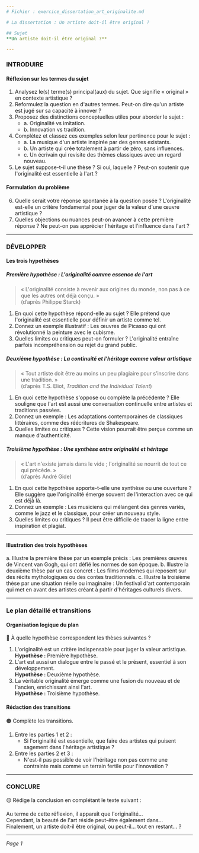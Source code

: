 ```yaml
---
# Fichier : exercice_dissertation_art_originalite.md

# La dissertation : Un artiste doit-il être original ?

## Sujet
**Un artiste doit-il être original ?**

---
```


### INTRODUIRE

#### Réflexion sur les termes du sujet

1. Analysez le(s) terme(s) principal(aux) du sujet. Que signifie « original » en contexte artistique ?
2. Reformulez la question en d'autres termes. Peut-on dire qu'un artiste est jugé sur sa capacité à innover ?
3. Proposez des distinctions conceptuelles utiles pour aborder le sujet :
   - a. Originalité vs imitation.
   - b. Innovation vs tradition.
4. Complétez et classez ces exemples selon leur pertinence pour le sujet :
   - a. La musique d'un artiste inspirée par des genres existants.
   - b. Un artiste qui crée totalement à partir de zéro, sans influences.
   - c. Un écrivain qui revisite des thèmes classiques avec un regard nouveau.
5. Le sujet suppose-t-il une thèse ? Si oui, laquelle ? Peut-on soutenir que l'originalité est essentielle à l'art ?

#### Formulation du problème

6. Quelle serait votre réponse spontanée à la question posée ? L'originalité est-elle un critère fondamental pour juger de la valeur d'une œuvre artistique ?
7. Quelles objections ou nuances peut-on avancer à cette première réponse ? Ne peut-on pas apprécier l'héritage et l'influence dans l'art ?

---

### DÉVELOPPER

#### Les trois hypothèses

##### Première hypothèse : L'originalité comme essence de l'art

> « L'originalité consiste à revenir aux origines du monde, non pas à ce que les autres ont déjà conçu. »  
> (d’après Philippe Starck)

1. En quoi cette hypothèse répond-elle au sujet ? Elle prétend que l'originalité est essentielle pour définir un artiste comme tel.
2. Donnez un exemple illustratif : Les œuvres de Picasso qui ont révolutionné la peinture avec le cubisme.
3. Quelles limites ou critiques peut-on formuler ? L'originalité entraîne parfois incompréhension ou rejet du grand public.

##### Deuxième hypothèse : La continuité et l'héritage comme valeur artistique

> « Tout artiste doit être au moins un peu plagiaire pour s’inscrire dans une tradition. »  
> (d’après T.S. Eliot, *Tradition and the Individual Talent*)

1. En quoi cette hypothèse s'oppose ou complète la précédente ? Elle souligne que l'art est aussi une conversation continuelle entre artistes et traditions passées.
2. Donnez un exemple : Les adaptations contemporaines de classiques littéraires, comme des réécritures de Shakespeare.
3. Quelles limites ou critiques ? Cette vision pourrait être perçue comme un manque d'authenticité.

##### Troisième hypothèse : Une synthèse entre originalité et héritage

> « L'art n'existe jamais dans le vide ; l'originalité se nourrit de tout ce qui précède. »  
> (d’après André Gide)

1. En quoi cette hypothèse apporte-t-elle une synthèse ou une ouverture ? Elle suggère que l'originalité émerge souvent de l'interaction avec ce qui est déjà là.
2. Donnez un exemple : Les musiciens qui mélangent des genres variés, comme le jazz et le classique, pour créer un nouveau style.
3. Quelles limites ou critiques ? Il peut être difficile de tracer la ligne entre inspiration et plagiat.

---

#### Illustration des trois hypothèses

a. Illustre la première thèse par un exemple précis : Les premières œuvres de Vincent van Gogh, qui ont défié les normes de son époque.
b. Illustre la deuxième thèse par un cas concret : Les films modernes qui reposent sur des récits mythologiques ou des contes traditionnels.
c. Illustre la troisième thèse par une situation réelle ou imaginaire : Un festival d'art contemporain qui met en avant des artistes créant à partir d'héritages culturels divers.

---

### Le plan détaillé et transitions

#### Organisation logique du plan

🔴 À quelle hypothèse correspondent les thèses suivantes ?

1. L'originalité est un critère indispensable pour juger la valeur artistique.  
   **Hypothèse :** Première hypothèse.
2. L'art est aussi un dialogue entre le passé et le présent, essentiel à son développement.  
   **Hypothèse :** Deuxième hypothèse.
3. La véritable originalité émerge comme une fusion du nouveau et de l'ancien, enrichissant ainsi l'art.  
   **Hypothèse :** Troisième hypothèse.

#### Rédaction des transitions

🟠 Complète les transitions.

1. Entre les parties 1 et 2 :  
   - Si l'originalité est essentielle, que faire des artistes qui puisent sagement dans l'héritage artistique ?
2. Entre les parties 2 et 3 :  
   - N'est-il pas possible de voir l'héritage non pas comme une contrainte mais comme un terrain fertile pour l'innovation ?

---

### CONCLURE

🟡 Rédige la conclusion en complétant le texte suivant :

Au terme de cette réflexion, il apparaît que l'originalité…  
Cependant, la beauté de l'art réside peut-être également dans…  
Finalement, un artiste doit-il être original, ou peut-il… tout en restant… ?

--- 

*Page 1*